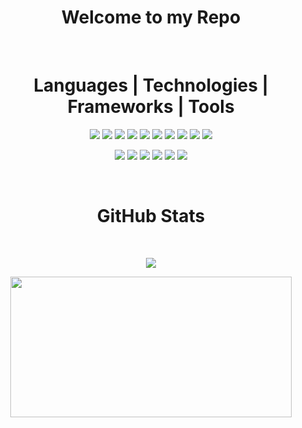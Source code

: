 <h1 align="center">Welcome to my Repo</h1>
</br>

<h1 align="center">Languages | Technologies | Frameworks | Tools</h1>
<p align="center">
 <img src="https://img.shields.io/badge/-C++-000?&logo=c%2b%2b&logoColor=00599C" />
 <img src="https://img.shields.io/badge/-C-000?&logo=C" />
 <img src="https://img.shields.io/badge/-Java-000?&logo=Java&logoColor=007396" />
 <img src="https://img.shields.io/badge/-Python-000?&logo=Python" />
 <img src="https://img.shields.io/badge/-HTML-000?&logo=HTML" />
 <img src="https://img.shields.io/badge/-CSS-000?&logo=CSS" />
 <img src="https://img.shields.io/badge/-JavaScript-000?&logo=JavaScript" />
 <img src="https://img.shields.io/badge/-TypeScript-000?&logo=TypeScript" />
 <img src="https://img.shields.io/badge/-Node.js-000?&logo=node.js" />
 <img src="https://img.shields.io/badge/-React-000?&logo=React" />
 
</p>
<p align="center">
 <img src="https://img.shields.io/badge/-AWS-000?&logo=Amazon-AWS&logoColor=F90" />
 <img src="https://img.shields.io/badge/-Docker-000?&logo=Docker" />
 <img src="https://img.shields.io/badge/-Git-000?&logo=Git" />
 <img src="https://img.shields.io/badge/-MySQL-000?&logo=MySQL" />
 <img src="https://img.shields.io/badge/-MongoDB-000?&logo=MongoDB" />
 <img src="https://img.shields.io/badge/-jQuery-000?&logo=jQuery" />
</p>

</br>

<h1 align="center">GitHub Stats</h1>
<p align="center">
</br>
</p>

<p align="center">
  <img src="https://readme-stats-cwvn.vercel.app/api?username=DataByteMike&custom_title=DataByteMike&border_color=47f0d7&show_icons=true&count_private=true&theme=gotham">
</p>

<p align="center">
  <img height="225" width="450" src="https://readme-stats-cwvn.vercel.app/api/top-langs/?username=DataByteMike&layout=compact&langs_count=10&hide=jupyter%20notebook&exclude_repo=FTP-Client-Server,Linked-Attributes-Implementation,DirectLinks-Update-Dirs&count-private=true&theme=gotham&border_color=47f0d7"/>
</p>
